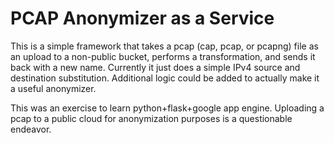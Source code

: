 # PCAP Anonymizer as a Service

This is a simple framework that takes a pcap (cap, pcap, or pcapng) file as an upload to a non-public bucket, performs a transformation, and sends it back with a new name. Currently it just does a simple IPv4 source and destination substitution. Additional logic could be added to actually make it a useful anonymizer.

This was an exercise to learn python+flask+google app engine. Uploading a pcap to a public cloud for anonymization purposes is a questionable endeavor.
